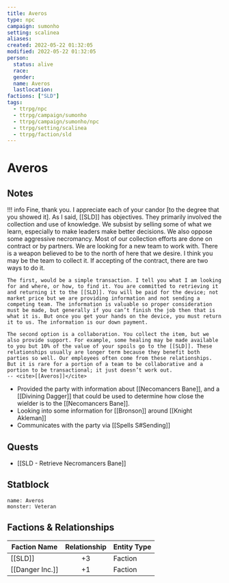 ```yaml
---
title: Averos
type: npc
campaign: sumonho
setting: scalinea
aliases: 
created: 2022-05-22 01:32:05
modified: 2022-05-22 01:32:05
person:
  status: alive
  race: 
  gender: 
  name: Averos
  lastlocation: 
factions: ["SLD"]
tags:
  - ttrpg/npc
  - ttrpg/campaign/sumonho
  - ttrpg/campaign/sumonho/npc
  - ttrpg/setting/scalinea
  - ttrpg/faction/sld
---
```


# Averos

## Notes

!!! info
    Fine, thank you. I appreciate each of your candor [to the degree that you showed it]. As I said, [[SLD]] has objectives. They primarily involved the collection and use of knowledge. We subsist by selling some of what we learn, especially to make leaders make better decisions. We also oppose some aggressive necromancy. Most of our collection efforts are done on contract or by partners. We are looking for a new team to work with. There is a weapon believed to be to the north of here that we desire. I think you may be the team to collect it. If accepting of the contract, there are two ways to do it.
    
    The first, would be a simple transaction. I tell you what I am looking for and where, or how, to find it. You are committed to retrieving it and returning it to the [[SLD]]. You will be paid for the device; not market price but we are providing information and not sending a competing team. The information is valuable so proper consideration must be made, but generally if you can’t finish the job then that is what it is. But once you get your hands on the device, you must return it to us. The information is our down payment.
    
    The second option is a collaboration. You collect the item, but we also provide support. For example, some healing may be made available to you but 10% of the value of your spoils go to the [[SLD]]. These relationships usually are longer term because they benefit both parties so well. Our employees often come from these relationships. But it is rare for a portion of a team to be collaborative and a portion to be transactional; it just doesn’t work out.
    -- <cite>[[Averos]]</cite>

- Provided the party with information about [[Necomancers Bane]], and a [[Divining Dagger]] that could be used to determine how close the wielder is to the [[Necomancers Bane]]. 
- Looking into some information for [[Bronson]] around [[Knight Akleman]]
- Communicates with the party via [[Spells S#Sending]]

## Quests

- [[SLD - Retrieve Necromancers Bane]]

## Statblock

```statblock
name: Averos
monster: Veteran
```


## Factions & Relationships
| Faction Name    | Relationship | Entity Type |
| --------------- |:------------:| ----------- |
| [[SLD]]         |      +3      | Faction     |
| [[Danger Inc.]] |      +1      | Faction     | 



